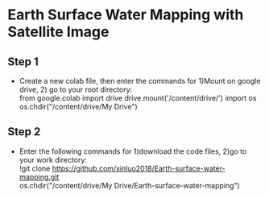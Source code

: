 # Earth Surface Water Mapping with Satellite Image
## Step 1
- Create a new colab file, then enter the commands for 1)Mount on google drive, 2) go to your root directory:    
from google.colab import drive
drive.mount('/content/drive/')
import os  
os.chdir("/content/drive/My Drive")

## Step 2
-  Enter the following commands for 1)download the code files, 2)go to your work directory:   
!git clone https://github.com/xinluo2018/Earth-surface-water-mapping.git  
os.chdir("/content/drive/My Drive/Earth-surface-water-mapping")
